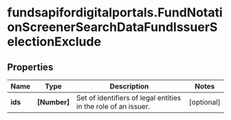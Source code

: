 # fundsapifordigitalportals.FundNotationScreenerSearchDataFundIssuerSelectionExclude

## Properties

Name | Type | Description | Notes
------------ | ------------- | ------------- | -------------
**ids** | **[Number]** | Set of identifiers of legal entities in the role of an issuer. | [optional] 


